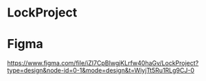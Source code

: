 # LockProject

# Figma
https://www.figma.com/file/iZI7CpBIwgjKLrfw40haGv/LockProject?type=design&node-id=0-1&mode=design&t=WiyjTt5Ru1RLg9CJ-0
